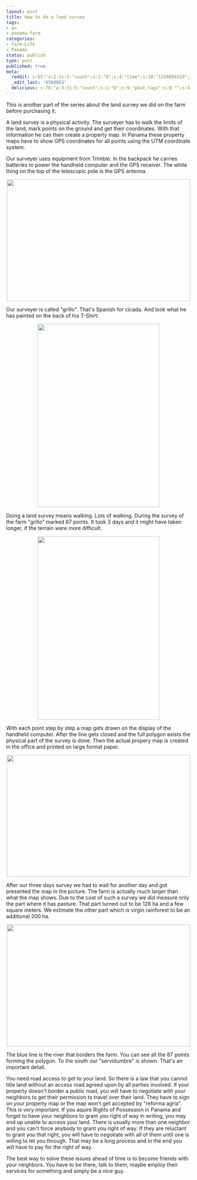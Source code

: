 ```yaml
---
layout: post
title: How to do a land survey
tags:
- en
- panama-farm
categories:
- Farm-Life
- Panama
status: publish
type: post
published: true
meta:
  reddit: s:55:"a:2:{s:5:"count";s:1:"0";s:4:"time";s:10:"1258894329";}";
  _edit_last: '6384953'
  delicious: s:78:"a:3:{s:5:"count";s:1:"0";s:9:"post_tags";s:0:"";s:4:"time";s:10:"1258894330";}";
---
```

This is another part of the series about the land survey we did on the farm before purchasing it.

A land survey is a physical activity. The surveyer has to walk the limits of the land, mark points on the ground and get their coordinates. With that information he can then create a property map. In Panama these property maps have to show GPS coordinates for all points using the UTM coordinate system.

Our surveyer uses equipment from Trimble. In the backpack he carries batteries to power the handheld computer and the GPS receiver. The white thing on the top of the telescopic pole is the GPS antenna.

<a href="http://www.flickr.com/photos/34665899@N00/4027141156" title="View '' on Flickr.com"><div style="text-align:center;"><img src="http://farm3.static.flickr.com/2438/4027141156_eb4810f2b1.jpg" alt="" border="0" width="500" height="332" /></div></a>

Our surveyer is called "grillo". That's Spanish for cicada. And look what he has painted on the back of his T-Shirt:

<a href="http://www.flickr.com/photos/34665899@N00/4026411357" title="View '' on Flickr.com"><div style="text-align:center;"><img src="http://farm3.static.flickr.com/2657/4026411357_4fae16309e.jpg" alt="" border="0" width="332" height="500" /></div></a>

Doing a land survey means walking. Lots of walking. During the survey of the farm "grillo" marked 87 points. It took 3 days and it might have taken longer, if the terrain were more difficult.

<a href="http://www.flickr.com/photos/34665899@N00/4026394245" title="View '' on Flickr.com"><div style="text-align:center;"><img src="http://farm3.static.flickr.com/2745/4026394245_90968466c9.jpg" alt="" border="0" width="332" height="500" /></div></a>

With each point step by step a map gets drawn on the display of the handheld computer. After the line gets closed and the full polygon exists the physical part of the survey is done. Then the actual propery map is created in the office and printed on large format paper.

<a href="http://www.flickr.com/photos/34665899@N00/4027164908" title="View '' on Flickr.com"><div style="text-align:center;"><img src="http://farm3.static.flickr.com/2760/4027164908_b55f68c657.jpg" alt="" border="0" width="500" height="332" /></div></a>

After our three days survey we had to wait for another day and got presented the map in the picture. The farm is actually much larger than what the map shows. Due to the cost of such a survey we did measure only the part where it has pasture. That part turned out to be 128 ha and a few square meters. We estimate the other part which is virgin rainforest to be an additional 200 ha.

<a href="http://www.flickr.com/photos/34665899@N00/4026423085" title="View '' on Flickr.com"><div style="text-align:center;"><img src="http://farm3.static.flickr.com/2581/4026423085_b0853fbdb2.jpg" alt="" border="0" width="500" height="332" /></div></a>

The blue line is the river that borders the farm. You can see all the 87 points forming the polygon. To the south our "servidumbre" is shown. That's an important detail.

You need road access to get to your land. So there is a law that you cannot title land without an access road agreed upon by all parties involved. If your property doesn't border a public road, you will have to negotiate with your neighbors to get their permission to travel over their land. They have to sign on your property map or the map won't get accepted by "reforma agria". This is very important. If you aquire Rights of Possession in Panama and forget to have your neighbors to grant you right of way in writing, you may end up unable to access your land. There is usually more than one neighbor and you can't force anybody to grant you right of way. If they are reluctant to grant you that right, you will have to negotiate with all of them until one is willing to let you through. That may be a long process and in the end you will have to pay for the right of way.

The best way to solve these issues ahead of time is to become friends with your neighbors. You have to be there, talk to them, maybe employ their services for something and simply be a nice guy.
